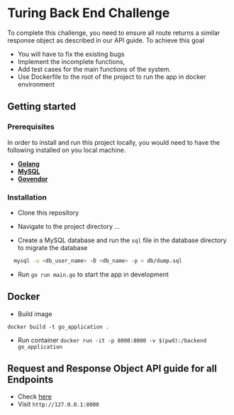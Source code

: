 # Turing Back End Challenge

To complete this challenge, you need to ensure all route returns a similar response object as described in our API guide.
To achieve this goal

- You will have to fix the existing bugs
- Implement the incomplete functions,
- Add test cases for the main functions of the system.
- Use Dockerfile to the root of the project to run the app in docker environment

## Getting started

### Prerequisites

In order to install and run this project locally, you would need to have the following installed on you local machine.

- [**Golang**](https://golang.org/doc/install)
- [**MySQL**](https://www.mysql.com/downloads/)
- [**Govendor**]([https://https://bundler.io/](https://github.com/kardianos/govendor))

### Installation

- Clone this repository

- Navigate to the project directory
...
- Create a MySQL database and run the `sql` file in the database directory to migrate the database

```sh
  mysql -u <db_user_name> -D <db_name> -p < db/dump.sql
```

- Run `go run main.go` to start the app in development

## Docker

- Build image

`docker build -t go_application .`

- Run container
`docker run -it -p 8000:8000 -v $(pwd):/backend go_application`

## Request and Response Object API guide for all Endpoints

- Check [here](https://docs.google.com/document/d/1J12z1vPo8S5VEmcHGNejjJBOcqmPrr6RSQNdL58qJyE/edit?usp=sharing)
- Visit `http://127.0.0.1:8000`